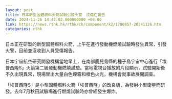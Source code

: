 ```yaml
---
layout: post
title: 日本新型固體燃料火箭試驗引發火警　沒傷亡報告
date: 2024-11-26 14:42:02.000000000 +08:00
link: https://news.rthk.hk/rthk/ch/component/k2/1780857-20241126.htm
categories: rthk
---
```


日本正在研製的新型固體燃料火箭，上午在進行發動機燃燒試驗時發生異常，引發火警，目前並沒收到人員受傷報告。

日本宇宙航空研究開發機構當地早上，在南部鹿兒島縣的種子島宇宙中心進行「埃普西隆S」火箭第二級發動機燃燒試驗。當地電視台播放的片段顯示，試驗開始後不久出現異常，現場冒出大量白色煙霧和橙色火光，機構會就事故展開調查。

「埃普西隆S」是小型固體燃料火箭「埃普西隆」的改良版，為發射小型衛星而研發。去年7月秋田試驗場進行燃燒試驗時亦曾經發生爆炸。
